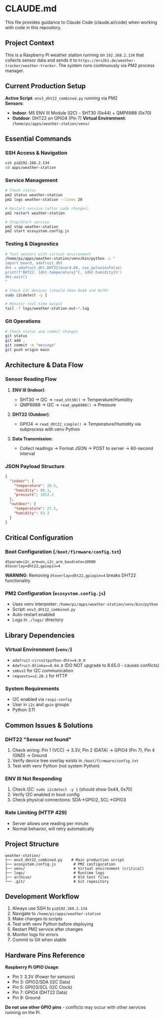 # CLAUDE.md

This file provides guidance to Claude Code (claude.ai/code) when working with code in this repository.

## Project Context

This is a Raspberry Pi weather station running on `192.168.2.134` that collects sensor data and sends it to `https://mrx3k1.de/weather-tracker/weather-tracker`. The system runs continuously via PM2 process manager.

## Current Production Setup

**Active Script**: `env3_dht22_combined.py` running via PM2  
**Sensors**:
- **Indoor**: M5 ENV III Module (I2C) - SHT30 (0x44) + QMP6988 (0x70)
- **Outdoor**: DHT22 on GPIO4 (Pin 7)
**Virtual Environment**: `/home/pi/apps/weather-station/venv/`

## Essential Commands

### SSH Access & Navigation
```bash
ssh pi@192.168.2.134
cd apps/weather-station
```

### Service Management
```bash
# Check status
pm2 status weather-station
pm2 logs weather-station --lines 20

# Restart service (after code changes)
pm2 restart weather-station

# Stop/Start service
pm2 stop weather-station
pm2 start ecosystem.config.js
```

### Testing & Diagnostics
```bash
# Test sensors with virtual environment
/home/pi/apps/weather-station/venv/bin/python -c "
import board, adafruit_dht
dht = adafruit_dht.DHT22(board.D4, use_pulseio=False)
print(f'DHT22: {dht.temperature}°C, {dht.humidity}%')
dht.exit()
"

# Check I2C devices (should show 0x44 and 0x70)
sudo i2cdetect -y 1

# Monitor real-time output
tail -f logs/weather-station-out-*.log
```

### Git Operations
```bash
# Check status and commit changes
git status
git add .
git commit -m "message"
git push origin main
```

## Architecture & Data Flow

### Sensor Reading Flow
1. **ENV III (Indoor)**:
   - SHT30 → I2C → `read_sht30()` → Temperature/Humidity
   - QMP6988 → I2C → `read_qmp6988()` → Pressure
   
2. **DHT22 (Outdoor)**:
   - GPIO4 → `read_dht22_simple()` → Temperature/Humidity via subprocess with venv Python

3. **Data Transmission**:
   - Collect readings → Format JSON → POST to server → 60-second interval

### JSON Payload Structure
```json
{
  "indoor": {
    "temperature": 20.5,
    "humidity": 66.1,
    "pressure": 1013.2
  },
  "outdoor": {
    "temperature": 27.5,
    "humidity": 63.3
  }
}
```

## Critical Configuration

### Boot Configuration (`/boot/firmware/config.txt`)
```
dtparam=i2c_arm=on,i2c_arm_baudrate=10000
dtoverlay=dht22,gpiopin=4
```
**WARNING**: Removing `dtoverlay=dht22,gpiopin=4` breaks DHT22 functionality

### PM2 Configuration (`ecosystem.config.js`)
- Uses venv interpreter: `/home/pi/apps/weather-station/venv/bin/python`
- Script: `env3_dht22_combined.py`
- Auto-restart enabled
- Logs in `./logs/` directory

## Library Dependencies

### Virtual Environment (`venv/`)
- `adafruit-circuitpython-dht==4.0.9`
- `Adafruit-Blinka==8.64.0` (DO NOT upgrade to 8.65.0 - causes conflicts)
- `smbus2` for I2C communication
- `requests==2.28.1` for HTTP

### System Requirements
- I2C enabled via `raspi-config`
- User in `i2c` and `gpio` groups
- Python 3.11

## Common Issues & Solutions

### DHT22 "Sensor not found"
1. Check wiring: Pin 1 (VCC) → 3.3V, Pin 2 (DATA) → GPIO4 (Pin 7), Pin 4 (GND) → Ground
2. Verify device tree overlay exists in `/boot/firmware/config.txt`
3. Test with venv Python (not system Python)

### ENV III Not Responding
1. Check I2C: `sudo i2cdetect -y 1` (should show 0x44, 0x70)
2. Verify I2C enabled in boot config
3. Check physical connections: SDA→GPIO2, SCL→GPIO3

### Rate Limiting (HTTP 429)
- Server allows one reading per minute
- Normal behavior, will retry automatically

## Project Structure

```
weather-station/
├── env3_dht22_combined.py    # Main production script
├── ecosystem.config.js        # PM2 configuration
├── venv/                      # Virtual environment (critical)
├── logs/                      # Runtime logs
├── archive/                   # Old test files
└── .git/                      # Git repository
```

## Development Workflow

1. Always use SSH to `pi@192.168.2.134`
2. Navigate to `/home/pi/apps/weather-station`
3. Make changes to scripts
4. Test with venv Python before deploying
5. Restart PM2 service after changes
6. Monitor logs for errors
7. Commit to Git when stable

## Hardware Pins Reference

**Raspberry Pi GPIO Usage**:
- Pin 1: 3.3V (Power for sensors)
- Pin 3: GPIO2/SDA (I2C Data)
- Pin 5: GPIO3/SCL (I2C Clock)
- Pin 7: GPIO4 (DHT22 Data)
- Pin 9: Ground

**Do not use other GPIO pins** - conflicts may occur with other services running on the Pi.